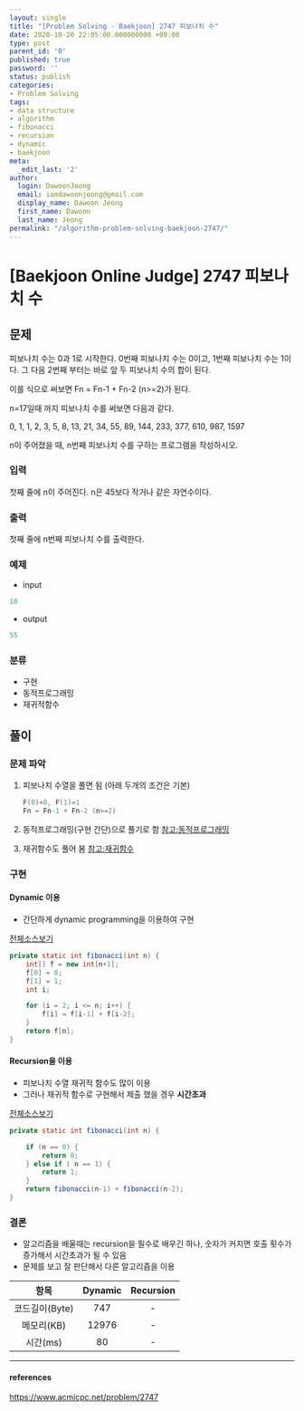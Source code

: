 ```yaml
---
layout: single
title: "[Problem Solving - Baekjoon] 2747 피보나치 수"
date: 2020-10-20 22:05:00.000000000 +09:00
type: post
parent_id: '0'
published: true
password: ''
status: publish
categories:
- Problem Solving
tags:
- data structure
- algorithm
- fibonacci
- recursion
- dynamic
- baekjoon
meta:
  _edit_last: '2'
author:
  login: DawoonJeong
  email: iamdawoonjeong@gmail.com
  display_name: Dawoon Jeong
  first_name: Dawoon
  last_name: Jeong
permalink: "/algorithm-problem-solving-baekjoon-2747/"
---
```

# [Baekjoon Online Judge] 2747 피보나치 수

## 문제
피보나치 수는 0과 1로 시작한다. 0번째 피보나치 수는 0이고, 1번째 피보나치 수는 1이다. 그 다음 2번째 부터는 바로 앞 두 피보나치 수의 합이 된다.

이를 식으로 써보면 Fn = Fn-1 + Fn-2 (n>=2)가 된다.

n=17일때 까지 피보나치 수를 써보면 다음과 같다.

0, 1, 1, 2, 3, 5, 8, 13, 21, 34, 55, 89, 144, 233, 377, 610, 987, 1597

n이 주어졌을 때, n번째 피보나치 수를 구하는 프로그램을 작성하시오.

### 입력
첫째 줄에 n이 주어진다. n은 45보다 작거나 같은 자연수이다.

### 출력
첫째 줄에 n번째 피보나치 수를 출력한다.

### 예제
- input
```java
10
```

- output
```java
55
```

### 분류
- 구현
- 동적프로그래밍
- 재귀적함수


## 풀이

### 문제 파악
1. 피보나치 수열을 풀면 됨 (아래 두개의 조건은 기본)
	```java
	F(0)=0, F(1)=1
	Fn = Fn-1 + Fn-2 (n>=2)
	```
2. 동적프로그래밍(구현 간단)으로 풀기로 함
[참고:동적프로그래밍](http://dawoonjeong.com/algorithm-dynamic/)

3. 재귀함수도 풀어 봄
[참고:재귀함수](http://dawoonjeong.com/algorithm-recursion/)


### 구현

#### Dynamic 이용
- 간단하게 dynamic programming을 이용하여 구현

[전체소스보기](https://github.com/iamdawoonjeong/java-datastructure-algorithm/blob/master/java-algorithm-problem-solving/src/baekjoon/fibonacci2747/Main.java)

```java
private static int fibonacci(int n) {
    int[] f = new int[n+1];
    f[0] = 0;
    f[1] = 1;
    int i;

    for (i = 2; i <= n; i++) {
        f[i] = f[i-1] + f[i-2];
    }
    return f[n];
}
```


#### Recursion을 이용
- 피보나치 수열 재귀적 함수도 많이 이용
- 그러나 재귀적 함수로 구현해서 제출 했을 경우 **시간초과**

[전체소스보기](https://github.com/iamdawoonjeong/java-datastructure-algorithm/blob/master/java-algorithm-problem-solving/src/baekjoon/fibonacci2747/MainRecursion.java)

```java
private static int fibonacci(int n) {

    if (n == 0) {
        return 0;
    } else if ( n == 1) {
        return 1;
    }
    return fibonacci(n-1) + fibonacci(n-2);
}
```

### 결론
- 알고리즘을 배울때는 recursion을 필수로 배우긴 하나, 숫자가 커지면 호출 횟수가 증가해서 시간초과가 될 수 있음
- 문제를 보고 잘 판단해서 다른 알고리즘을 이용


| 항목	   | Dynamic |  Recursion |
|:--------:|:--------:|:--------:|
|  코드길이(Byte) |  747    |   - 	|
|  메모리(KB) 	 |  12976 	|  - 	|
|  시간(ms) 	     |  80	|  -   	|


---

#### references
<https://www.acmicpc.net/problem/2747>
